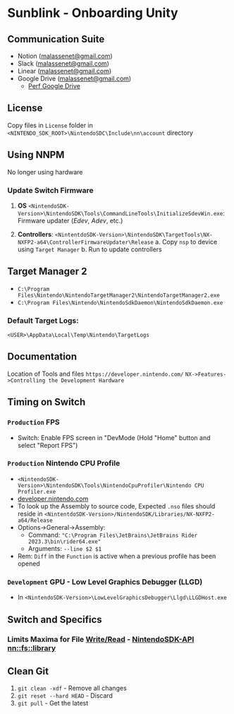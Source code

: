 # Sunblink - Onboarding Unity

## Communication Suite

- Notion (malassenet@gmail.com)
- Slack (malassenet@gmail.com)
- Linear (malassenet@gmail.com)
- Google Drive (malassenet@gmail.com)
  - [Perf Google Drive](https://drive.google.com/drive/folders/1VQs6GZ01UiJ4ay48NPYjCzFVQ9qkpkOL)

## License

Copy files in `License` folder in `<NINTENDO_SDK_ROOT>\NintendoSDC\Include\nn\account` directory

## Using NNPM

No longer using hardware

### Update Switch Firmware

1. **OS** `<NintendoSDK-Version>\NintendoSDK\Tools\CommandLineTools\InitializeSdevWin.exe`: Firmware updater (_Edev_, _Adev_, etc.)

2. **Controllers**: `<NintentdoSDK-Version>\NintendoSDK\TargetTools\NX-NXFP2-a64\ControllerFirmwareUpdater\Release`
   a. Copy `nsp` to device using `Target Manager`
   b. Run to update controllers

## Target Manager 2

- `C:\Program Files\Nintendo\NintendoTargetManager2\NintendoTargetManager2.exe`
- `C:\Program Files\Nintendo\NintendoSdkDaemon\NintendoSdkDaemon.exe`

### Default Target Logs:

`<USER>\AppData\Local\Temp\Nintendo\TargetLogs`

## Documentation

Location of Tools and files `https://developer.nintendo.com/` `NX->Features->Controlling the Development Hardware`

## Timing on Switch

### `Production` FPS

- Switch: Enable FPS screen in "DevMode (Hold "Home" button and select "Report FPS")

### `Production` Nintendo CPU Profile

- `<NintendoSDK-Version>\NintendoSDK\Tools\NintendoCpuProfiler\Nintendo CPU Profiler.exe`
- [developer.nintendo.com](https://developer.nintendo.com/html/online-docs/g1kr9vj6-en/Packages/SDK/NintendoSDK/Documents/Package/contents/Pages/Page_171379056.html)
- To look up the Assembly to source code, Expected `.nso` files should reside in `<NintentdoSDK-Version>/NintendoSDK/Libraries/NX-NXFP2-a64/Release`
- Options->General->Assembly:
  - Command: `"C:\Program Files\JetBrains\JetBrains Rider 2023.3\bin\rider64.exe"`
  - Arguments: `--line $2 $1`
- Rem: `Diff` in the `Function` is active when a previous profile has been opened

### `Development` GPU - Low Level Graphics Debugger (LLGD)

- In `<NintendoSDK-Version>\LowLevelGraphicsDebugger\Llgd\LLGDHost.exe`

## Switch and Specifics

### Limits Maxima for File [Write/Read](https://developer.nintendo.com/html/online-docs/nx-en/g1kr9vj6-en/document.html?doc=Packages/Docs/Guidelines/NX-Guidelines/NintendoSwitch-Guidelines.html) - [NintendoSDK-API nn::fs::library](https://developer.nintendo.com/html/online-docs/nx-en/g1kr9vj6-en/document.html?doc=Packages/SDK/NintendoSDK/Documents/index.html)

## Clean Git

1. `git clean -xdf` - Remove all changes
2. `git reset --hard HEAD` - Discard
3. `git pull` - Get the latest
